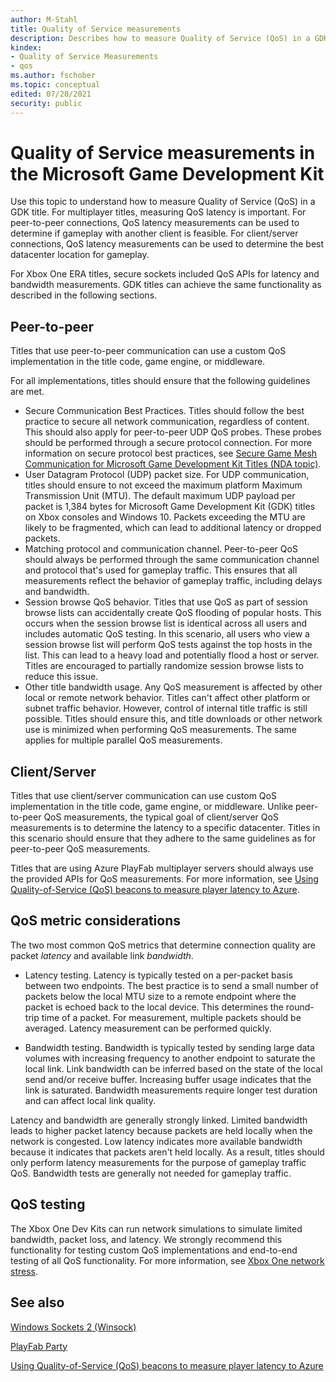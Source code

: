 ```yaml
---
author: M-Stahl
title: Quality of Service measurements
description: Describes how to measure Quality of Service (QoS) in a GDK title.
kindex:
- Quality of Service Measurements
- qos
ms.author: fschober
ms.topic: conceptual
edited: 07/28/2021
security: public
---
```


# Quality of Service measurements in the Microsoft Game Development Kit

Use this topic to understand how to measure Quality of Service (QoS) in a GDK title. For multiplayer titles, measuring QoS latency is important. For peer-to-peer connections, QoS latency measurements can be used to determine if gameplay with another client is feasible. For client/server connections, QoS latency measurements can be used to determine the best datacenter location for gameplay.

For Xbox One ERA titles, secure sockets included QoS APIs for latency and bandwidth measurements. GDK titles can achieve the same functionality as described in the following sections.

## Peer-to-peer

Titles that use peer-to-peer communication can use a custom QoS implementation in the title code, game engine, or middleware.

For all implementations, titles should ensure that the following guidelines are met.

* Secure Communication Best Practices.
  Titles should follow the best practice to secure all network communication, regardless of content. This should also apply for peer-to-peer UDP QoS probes. These probes should be performed through a secure protocol connection. For more information on secure protocol best practices, see [Secure Game Mesh Communication for Microsoft Game Development Kit Titles (NDA topic)](../../../security/communication-security/communication-security-impl/gc-secure-game-mesh-impl.md).
* User Datagram Protocol (UDP) packet size.
  For UDP communication, titles should ensure to not exceed the maximum platform Maximum Transmission Unit (MTU). The default maximum UDP payload per packet is 1,384 bytes for Microsoft Game Development Kit (GDK) titles on Xbox consoles and Windows 10. Packets exceeding the MTU are likely to be fragmented, which can lead to additional latency or dropped packets.
* Matching protocol and communication channel.
  Peer-to-peer QoS should always be performed through the same communication channel and protocol that's used for gameplay traffic. This ensures that all measurements reflect the behavior of gameplay traffic, including delays and bandwidth.
* Session browse QoS behavior.
  Titles that use QoS as part of session browse lists can accidentally create QoS flooding of popular hosts. This occurs when the session browse list is identical across all users and includes automatic QoS testing. In this scenario, all users who view a session browse list will perform QoS tests against the top hosts in the list. This can lead to a heavy load and potentially flood a host or server. Titles are encouraged to partially randomize session browse lists to reduce this issue.
* Other title bandwidth usage.
  Any QoS measurement is affected by other local or remote network behavior. Titles can't affect other platform or subnet traffic behavior. However, control of internal title traffic is still possible. Titles should ensure this, and title downloads or other network use is minimized when performing QoS measurements. The same applies for multiple parallel QoS measurements.


## Client/Server

Titles that use client/server communication can use custom QoS implementation in the title code, game engine, or middleware. Unlike peer-to-peer QoS measurements, the typical goal of client/server QoS measurements is to determine the latency to a specific datacenter. Titles in this scenario should ensure that they adhere to the same guidelines as for peer-to-peer QoS measurements.

Titles that are using Azure PlayFab multiplayer servers should always use the provided APIs for QoS measurements. For more information, see [Using Quality-of-Service (QoS) beacons to measure player latency to Azure](/gaming/playfab/features/multiplayer/servers/using-qos-beacons-to-measure-player-latency-to-azure).


## QoS metric considerations

The two most common QoS metrics that determine connection quality are packet *latency* and available link *bandwidth*.

* Latency testing.
  Latency is typically tested on a per-packet basis between two endpoints. The best practice is to send a small number of packets below the local MTU size to a remote endpoint where the packet is echoed back to the local device. This determines the round-trip time of a packet. For measurement, multiple packets should be averaged. Latency measurement can be performed quickly.

* Bandwidth testing.
  Bandwidth is typically tested by sending large data volumes with increasing frequency to another endpoint to saturate the local link. Link bandwidth can be inferred based on the state of the local send and/or receive buffer. Increasing buffer usage indicates that the link is saturated. Bandwidth measurements require longer test duration and can affect local link quality.

Latency and bandwidth are generally strongly linked. Limited bandwidth leads to higher packet latency because packets are held locally when the network is congested. Low latency indicates more available bandwidth because it indicates that packets aren't held locally. As a result, titles should only perform latency measurements for the purpose of gameplay traffic QoS. Bandwidth tests are generally not needed for gameplay traffic.


## QoS testing

The Xbox One Dev Kits can run network simulations to simulate limited bandwidth, packet loss, and latency. We strongly recommend this functionality for testing custom QoS implementations and end-to-end testing of all QoS functionality. For more information, see [Xbox One network stress](../tools/netstress-networking.md).

## See also

 [Windows Sockets 2 (Winsock)](/windows/desktop/WinSock/windows-sockets-start-page-2)

 [PlayFab Party](playfab-party-intro-networking.md)

 [Using Quality-of-Service (QoS) beacons to measure player latency to Azure](/gaming/playfab/features/multiplayer/servers/using-qos-beacons-to-measure-player-latency-to-azure)